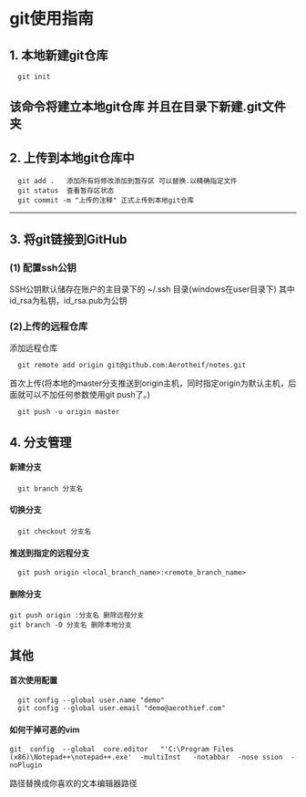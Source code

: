 # git使用指南
## 1. 本地新建git仓库
```shell
  git init
```
该命令将建立本地git仓库 并且在目录下新建.git文件夹
---
## 2. 上传到本地git仓库中
```shell
  git add .   添加所有将修改添加到暂存区 可以替换.以精确指定文件
  git status  查看暂存区状态
  git commit -m "上传的注释" 正式上传到本地git仓库
```
---
## 3. 将git链接到GitHub
### (1) 配置ssh公钥
SSH公钥默认储存在账户的主目录下的 ~/.ssh 目录(windows在user目录下)
其中id_rsa为私钥，id_rsa.pub为公钥
### (2)上传的远程仓库
添加远程仓库
```
  git remote add origin git@github.com:Aerotheif/notes.git
```
首次上传(将本地的master分支推送到origin主机，同时指定origin为默认主机，后面就可以不加任何参数使用git push了。)
```
  git push -u origin master
```
## 4. 分支管理
#### 新建分支
```
  git branch 分支名
```
#### 切换分支
```
  git checkout 分支名
```
#### 推送到指定的远程分支
```
  git push origin <local_branch_name>:<remote_branch_name>
```
#### 删除分支
```
git push origin :分支名 删除远程分支
git branch -D 分支名 删除本地分支
```
## 其他
#### 首次使用配置
```
  git config --global user.name "demo"
  git config --global user.email "demo@aerothief.com"
```
#### 如何干掉可恶的vim
```
git  config  --global  core.editor   "'C:\Program Files (x86)\Notepad++\notepad++.exe'  -multiInst   -notabbar  -nose ssion  -noPlugin
```
路径替换成你喜欢的文本编辑器路径
